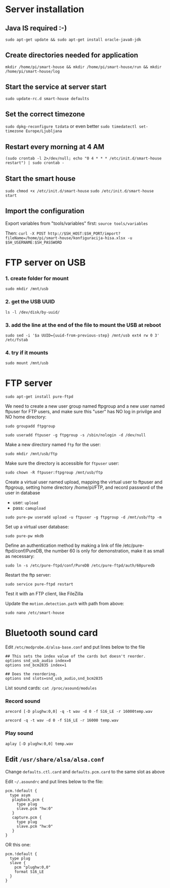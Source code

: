 # Server installation

## Java IS required :-)
`sudo apt-get update && sudo apt-get install oracle-java8-jdk`

## Create directories needed for application
`mkdir /home/pi/smart-house && mkdir /home/pi/smart-house/run && mkdir /home/pi/smart-house/log`

## Start the service at server start
`sudo update-rc.d smart-house defaults`

## Set the correct timezone
`sudo dpkg-reconfigure tzdata` or even better `sudo timedatectl set-timezone Europe/Ljubljana`

## Restart every morning at 4 AM
`(sudo crontab -l 2>/dev/null; echo "0 4 * * * /etc/init.d/smart-house restart") | sudo crontab -`

## Start the smart house
`sudo chmod +x /etc/init.d/smart-house`
`sudo /etc/init.d/smart-house start`

## Import the configuration

Export variables from "tools/variables" first: `source tools/variables`

Then:
`curl -X POST http://$SH_HOST:$SH_PORT/import?fileName=/home/pi/smart-house/konfiguracija-hisa.xlsx -u $SH_USERNAME:$SH_PASSWORD`


# FTP server on USB

###   1. create folder for mount
`sudo mkdir /mnt/usb`

###   2. get the USB UUID
`ls -l /dev/disk/by-uuid/`

###   3. add the line at the end of the file to mount the USB at reboot
`sudo sed -i '$a UUID={uuid-from-previous-step} /mnt/usb ext4 rw 0 3' /etc/fstab`

###   4. try if it mounts
`sudo mount /mnt/usb`

# FTP server

`sudo apt-get install pure-ftpd`

We need to create a new user group named ftpgroup and a new user named  ftpuser for FTP users, and make sure this "user" has NO log in privilge and NO home directory:

`sudo groupadd ftpgroup`

`sudo useradd ftpuser -g ftpgroup -s /sbin/nologin -d /dev/null`

Make a new directory named `ftp` for the user:

`sudo mkdir /mnt/usb/ftp`

Make sure the directory is accessible for `ftpuser` user:

`sudo chown -R ftpuser:ftpgroup /mnt/usb/ftp`

Create a virtual user named upload, mapping the virtual user to ftpuser and  ftpgroup, setting home directory /home/pi/FTP, and record password of the user in database
- user: `upload`
- pass: `camupload`

`sudo pure-pw useradd upload -u ftpuser -g ftpgroup -d /mnt/usb/ftp -m`

Set up a virtual user database:

`sudo pure-pw mkdb`

Define an authentication method by making a link of file  /etc/pure-ftpd/conf/PureDB, the number 60 is only for demonstration, make it as small as necessary:

`sudo ln -s /etc/pure-ftpd/conf/PureDB /etc/pure-ftpd/auth/60puredb`

Restart the ftp server:

`sudo service pure-ftpd restart`

Test it with an FTP client, like FileZilla

Update the `motion.detection.path` with path from above:

`sudo nano /etc/smart-house`


# Bluetooth sound card

Edit `/etc/modprobe.d/alsa-base.conf` and put lines below to the file

```
## This sets the index value of the cards but doesn't reorder.
options snd_usb_audio index=0
options snd_bcm2835 index=1

## Does the reordering.
options snd slots=snd_usb_audio,snd_bcm2835
```

List sound cards:
`cat /proc/asound/modules`

### Record sound

`arecord [-D plughw:0,0] -q -t wav -d 0 -f S16_LE -r 16000temp.wav`

`arecord -q -t wav -d 0 -f S16_LE -r 16000 temp.wav`

### Play sound
`aplay [-D plughw:0,0] temp.wav`


## Edit `/usr/share/alsa/alsa.conf`

Change `defaults.ctl.card` and `defaults.pcm.card` to the same slot as above

Edit `~/.asoundrc` and put lines below to the file:

```
pcm.!default {
  type asym
   playback.pcm {
     type plug
     slave.pcm "hw:0"
   }
   capture.pcm {
     type plug
     slave.pcm "hw:0"
   }
}
```

OR this one:
```
pcm.!default {
  type plug
  slave {
    pcm "plughw:0,0"
    format S16_LE
  }
}
```
